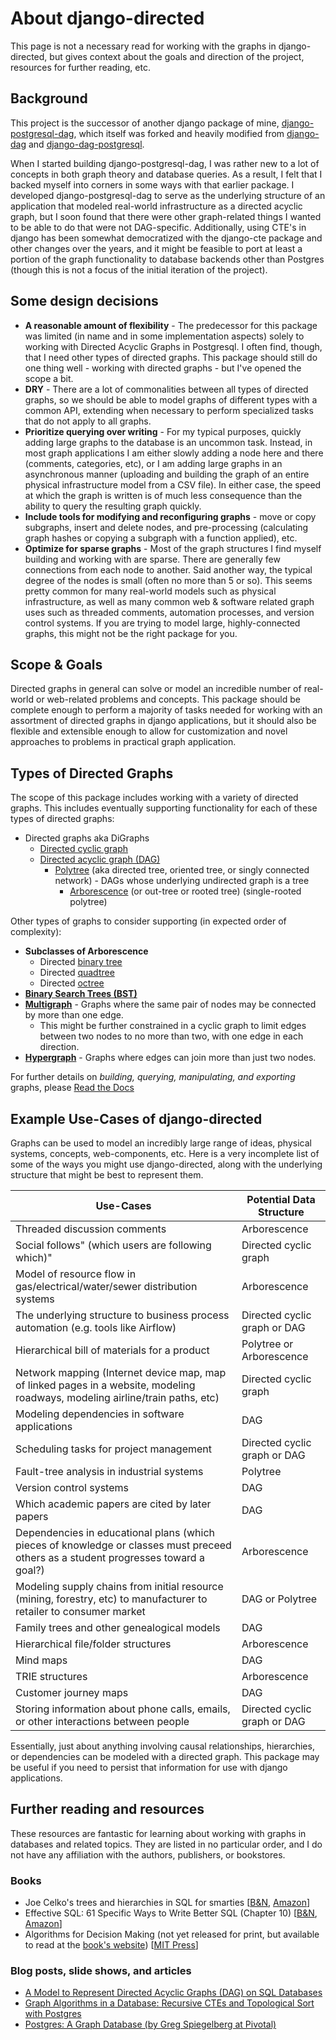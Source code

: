 # About django-directed

This page is not a necessary read for working with the graphs in django-directed, but gives context about the goals and direction of the project, resources for further reading, etc.

## Background

This project is the successor of another django package of mine, [django-postgresql-dag](https://pypi.org/project/django-postgresql-dag/), which itself was forked and heavily modified from [django-dag](https://pypi.org/project/django-dag/) and [django-dag-postgresql](https://pypi.org/project/django-dag-postgresql/).

When I started building django-postgresql-dag, I was rather new to a lot of concepts in both graph theory and database queries. As a result, I felt that I backed myself into corners in some ways with that earlier package. I developed django-postgresql-dag to serve as the underlying structure of an application that modeled real-world infrastructure as a directed acyclic graph, but I soon found that there were other graph-related things I wanted to be able to do that were not DAG-specific. Additionally, using CTE's in django has been somewhat democratized with the django-cte package and other changes over the years, and it might be feasible to port at least a portion of the graph functionality to database backends other than Postgres (though this is not a focus of the initial iteration of the project).

## Some design decisions

- **A reasonable amount of flexibility** - The predecessor for this package was limited (in name and in some implementation aspects) solely to working with Directed Acyclic Graphs in Postgresql. I often find, though, that I need other types of directed graphs. This package should still do one thing well - working with directed graphs - but I've opened the scope a bit.
- **DRY** - There are a lot of commonalities between all types of directed graphs, so we should be able to model graphs of different types with a common API, extending when necessary to perform specialized tasks that do not apply to all graphs.
- **Prioritize querying over writing** - For my typical purposes, quickly adding large graphs to the database is an uncommon task. Instead, in most graph applications I am either slowly adding a node here and there (comments, categories, etc), or I am adding large graphs in an asynchronous manner (uploading and building the graph of an entire physical infrastructure model from a CSV file). In either case, the speed at which the graph is written is of much less consequence than the ability to query the resulting graph quickly.
- **Include tools for modifying and reconfiguring graphs** - move or copy subgraphs, insert and delete nodes, and pre-processing (calculating graph hashes or copying a subgraph with a function applied), etc.
- **Optimize for sparse graphs** - Most of the graph structures I find myself building and working with are sparse. There are generally few connections from each node to another. Said another way, the typical degree of the nodes is small (often no more than 5 or so). This seems pretty common for many real-world models such as physical infrastructure, as well as many common web & software related graph uses such as threaded comments, automation processes, and version control systems. If you are trying to model large, highly-connected graphs, this might not be the right package for you.

## Scope & Goals

Directed graphs in general can solve or model an incredible number of real-world or web-related problems and concepts. This package should be complete enough to perform a majority of tasks needed for working with an assortment of directed graphs in django applications, but it should also be flexible and extensible enough to allow for customization and novel approaches to problems in practical graph application.

## Types of Directed Graphs

The scope of this package includes working with a variety of directed graphs. This includes eventually supporting functionality for each of these types of directed graphs:

- Directed graphs aka DiGraphs
  - [Directed cyclic graph](https://en.wikipedia.org/wiki/Cyclic_graph)
  - [Directed acyclic graph (DAG)](https://en.wikipedia.org/wiki/Directed_acyclic_graph)
    - [Polytree](https://en.wikipedia.org/wiki/Polytree) (aka directed tree, oriented tree, or singly connected network) - DAGs whose underlying undirected graph is a tree
      - [Arborescence](https://en.wikipedia.org/wiki/Arborescence_(graph_theory)) (or out-tree or rooted tree) (single-rooted polytree)

Other types of graphs to consider supporting (in expected order of complexity):

- **Subclasses of Arborescence**
  - Directed [binary tree](https://en.wikipedia.org/wiki/Binary_tree)
  - Directed [quadtree](https://en.wikipedia.org/wiki/Quadtree)
  - Directed [octree](https://en.wikipedia.org/wiki/Octree)
- **[Binary Search Trees (BST)](https://en.wikipedia.org/wiki/Binary_search_tree)**
- **[Multigraph](https://en.wikipedia.org/wiki/Multigraph)** - Graphs where the same pair of nodes may be connected by more than one edge.
  - This might be further constrained in a cyclic graph to limit edges between two nodes to no more than two, with one edge in each direction.
- **[Hypergraph](https://en.wikipedia.org/wiki/Hypergraph)** - Graphs where edges can join more than just two nodes.

For further details on *building, querying, manipulating, and exporting* graphs, please [Read the Docs](https://django-directed.readthedocs.io/en/latest/)

## Example Use-Cases of django-directed

Graphs can be used to model an incredibly large range of ideas, physical systems, concepts, web-components, etc. Here is a very incomplete list of some of the ways you might use django-directed, along with the underlying structure that might be best to represent them.

| Use-Cases                                                                                                                           | Potential Data Structure     |
| ----------------------------------------------------------------------------------------------------------------------------------- | ---------------------------- |
| Threaded discussion comments                                                                                                        | Arborescence                 |
| Social follows" (which users are following which)"                                                                                  | Directed cyclic graph        |
| Model of resource flow in gas/electrical/water/sewer distribution systems                                                           | Arborescence                 |
| The underlying structure to business process automation (e.g. tools like Airflow)                                                   | Directed cyclic graph or DAG |
| Hierarchical bill of materials for a product                                                                                        | Polytree or Arborescence     |
| Network mapping (Internet device map, map of linked pages in a website, modeling roadways, modeling airline/train paths, etc)       | Directed cyclic graph        |
| Modeling dependencies in software applications                                                                                      | DAG                          |
| Scheduling tasks for project management                                                                                             | Directed cyclic graph or DAG |
| Fault-tree analysis in industrial systems                                                                                           | Polytree                     |
| Version control systems                                                                                                             | DAG                          |
| Which academic papers are cited by later papers                                                                                     | DAG                          |
| Dependencies in educational plans (which pieces of knowledge or classes must preceed others as a student progresses toward a goal?) | Arborescence                 |
| Modeling supply chains from initial resource (mining, forestry, etc) to manufacturer to retailer to consumer market                 | DAG or Polytree              |
| Family trees and other genealogical models                                                                                          | DAG                          |
| Hierarchical file/folder structures                                                                                                 | Arborescence                 |
| Mind maps                                                                                                                           | DAG                          |
| TRIE structures                                                                                                                     | Arborescence                 |
| Customer journey maps                                                                                                               | DAG                          |
| Storing information about phone calls, emails, or other interactions between people                                                 | Directed cyclic graph or DAG |

Essentially, just about anything involving causal relationships, hierarchies, or dependencies can be modeled with a directed graph. This package may be useful if you need to persist that information for use with django applications.

## Further reading and resources

These resources are fantastic for learning about working with graphs in databases and related topics. They are listed in no particular order, and I do not have any affiliation with the authors, publishers, or bookstores.

### Books

- Joe Celko's trees and hierarchies in SQL for smarties [[B&N](https://www.barnesandnoble.com/w/joe-celkos-trees-and-hierarchies-in-sql-for-smarties-joe-celko/1100697038?ean=9780123877567), [Amazon](https://www.amazon.com/Hierarchies-Smarties-Kaufmann-Management-Systems/dp/0123877334/)]
- Effective SQL: 61 Specific Ways to Write Better SQL (Chapter 10) [[B&N](https://www.barnesandnoble.com/w/effective-sql-john-viescas/1124176119?ean=9780134578897), [Amazon](https://www.amazon.com/Effective-SQL-Specific-Software-Development/dp/0134578899/)]
- Algorithms for Decision Making (not yet released for print, but available to read at the [book's website](https://algorithmsbook.com/)) [[MIT Press](https://mitpress.mit.edu/books/algorithms-decision-making)]

### Blog posts, slide shows, and articles

- [A Model to Represent Directed Acyclic Graphs (DAG) on SQL Databases](https://www.codeproject.com/Articles/22824/A-Model-to-Represent-Directed-Acyclic-Graphs-DAG-o)
- [Graph Algorithms in a Database: Recursive CTEs and Topological Sort with Postgres](https://www.fusionbox.com/blog/detail/graph-algorithms-in-a-database-recursive-ctes-and-topological-sort-with-postgres/620/)
- [Postgres: A Graph Database (by Greg Spiegelberg at Pivotal)](https://postgresconf.org/system/events/document/000/001/522/Postrgres_Graph_DB.pdf)
